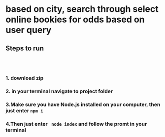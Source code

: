 # based on city, search through select online bookies for odds based on user query



## Steps to run

<br></br>

### 1. download zip


### 2. in your terminal navigate to project folder


### 3.Make sure you have Node.js installed on your computer, then just enter ``` npm i ```


### 4.Then just enter ``` node index``` and follow the promt in your terminal

